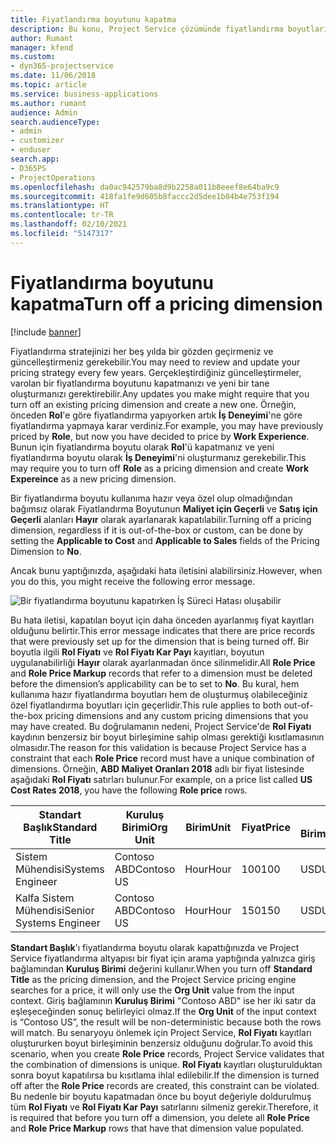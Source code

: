 ```yaml
---
title: Fiyatlandırma boyutunu kapatma
description: Bu konu, Project Service çözümünde fiyatlandırma boyutlarının nasıl ayarlanacağını gösterir.
author: Rumant
manager: kfend
ms.custom:
- dyn365-projectservice
ms.date: 11/06/2018
ms.topic: article
ms.service: business-applications
ms.author: rumant
audience: Admin
search.audienceType:
- admin
- customizer
- enduser
search.app:
- D365PS
- ProjectOperations
ms.openlocfilehash: da0ac942579ba8d9b2258a011b8eeef8e64ba9c9
ms.sourcegitcommit: 418fa1fe9d605b8faccc2d5dee1b04b4e753f194
ms.translationtype: HT
ms.contentlocale: tr-TR
ms.lasthandoff: 02/10/2021
ms.locfileid: "5147317"
---
```

# <a name="turn-off-a-pricing-dimension"></a><span data-ttu-id="f076d-103">Fiyatlandırma boyutunu kapatma</span><span class="sxs-lookup"><span data-stu-id="f076d-103">Turn off a pricing dimension</span></span>

[!include [banner](../includes/psa-now-project-operations.md)]

<span data-ttu-id="f076d-104">Fiyatlandırma stratejinizi her beş yılda bir gözden geçirmeniz ve güncelleştirmeniz gerekebilir.</span><span class="sxs-lookup"><span data-stu-id="f076d-104">You may need to review and update your pricing strategy every few years.</span></span> <span data-ttu-id="f076d-105">Gerçekleştirdiğiniz güncelleştirmeler, varolan bir fiyatlandırma boyutunu kapatmanızı ve yeni bir tane oluşturmanızı gerektirebilir.</span><span class="sxs-lookup"><span data-stu-id="f076d-105">Any updates you make might require that you turn off an existing pricing dimension and create a new one.</span></span> <span data-ttu-id="f076d-106">Örneğin, önceden **Rol**'e göre fiyatlandırma yapıyorken artık **İş Deneyimi**'ne göre fiyatlandırma yapmaya karar verdiniz.</span><span class="sxs-lookup"><span data-stu-id="f076d-106">For example, you may have previously priced by **Role**, but now you have decided to price by **Work Experience**.</span></span> <span data-ttu-id="f076d-107">Bunun için fiyatlandırma boyutu olarak **Rol**'ü kapatmanız ve yeni fiyatlandırma boyutu olarak **İş Deneyimi**'ni oluşturmanız gerekebilir.</span><span class="sxs-lookup"><span data-stu-id="f076d-107">This may require you to turn off **Role** as a pricing dimension and create **Work Expereince** as a new pricing dimension.</span></span> 

<span data-ttu-id="f076d-108">Bir fiyatlandırma boyutu kullanıma hazır veya özel olup olmadığından bağımsız olarak Fiyatlandırma Boyutunun **Maliyet için Geçerli** ve **Satış için Geçerli** alanları **Hayır** olarak ayarlanarak kapatılabilir.</span><span class="sxs-lookup"><span data-stu-id="f076d-108">Turning off a pricing dimension, regardless if it is out-of-the-box or custom, can be done by setting the **Applicable to Cost** and **Applicable to Sales** fields of the Pricing Dimension to **No**.</span></span>

<span data-ttu-id="f076d-109">Ancak bunu yaptığınızda, aşağıdaki hata iletisini alabilirsiniz.</span><span class="sxs-lookup"><span data-stu-id="f076d-109">However, when you do this, you might receive the following error message.</span></span>

![Bir fiyatlandırma boyutunu kapatırken İş Süreci Hatası oluşabilir](media/Business-Process-Error.png)


<span data-ttu-id="f076d-111">Bu hata iletisi, kapatılan boyut için daha önceden ayarlanmış fiyat kayıtları olduğunu belirtir.</span><span class="sxs-lookup"><span data-stu-id="f076d-111">This error message indicates that there are price records that were previously set up for the dimension that is being turned off.</span></span> <span data-ttu-id="f076d-112">Bir boyutla ilgili **Rol Fiyatı** ve **Rol Fiyatı Kar Payı** kayıtları, boyutun uygulanabilirliği **Hayır** olarak ayarlanmadan önce silinmelidir.</span><span class="sxs-lookup"><span data-stu-id="f076d-112">All **Role Price** and **Role Price Markup** records that refer to a dimension must be deleted before the dimension’s applicability can be to set to **No**.</span></span> <span data-ttu-id="f076d-113">Bu kural, hem kullanıma hazır fiyatlandırma boyutları hem de oluşturmuş olabileceğiniz özel fiyatlandırma boyutları için geçerlidir.</span><span class="sxs-lookup"><span data-stu-id="f076d-113">This rule applies to both out-of-the-box pricing dimensions and any custom pricing dimensions that you may have created.</span></span> <span data-ttu-id="f076d-114">Bu doğrulamanın nedeni, Project Service'de **Rol Fiyatı** kaydının benzersiz bir boyut birleşimine sahip olması gerektiği kısıtlamasının olmasıdır.</span><span class="sxs-lookup"><span data-stu-id="f076d-114">The reason for this validation is because Project Service has a constraint that each **Role Price** record must have a unique combination of dimensions.</span></span> <span data-ttu-id="f076d-115">Örneğin, **ABD Maliyet Oranları 2018** adlı bir fiyat listesinde aşağıdaki **Rol Fiyatı** satırları bulunur.</span><span class="sxs-lookup"><span data-stu-id="f076d-115">For example, on a price list called **US Cost Rates 2018**, you have the following **Role price** rows.</span></span> 

| <span data-ttu-id="f076d-116">Standart Başlık</span><span class="sxs-lookup"><span data-stu-id="f076d-116">Standard Title</span></span>         | <span data-ttu-id="f076d-117">Kuruluş Birimi</span><span class="sxs-lookup"><span data-stu-id="f076d-117">Org Unit</span></span>    |<span data-ttu-id="f076d-118">Birim</span><span class="sxs-lookup"><span data-stu-id="f076d-118">Unit</span></span>   |<span data-ttu-id="f076d-119">Fiyat</span><span class="sxs-lookup"><span data-stu-id="f076d-119">Price</span></span>  |<span data-ttu-id="f076d-120">Para Birimi</span><span class="sxs-lookup"><span data-stu-id="f076d-120">Currency</span></span>  |
| -----------------------|-------------|-------|-------|----------|
| <span data-ttu-id="f076d-121">Sistem Mühendisi</span><span class="sxs-lookup"><span data-stu-id="f076d-121">Systems Engineer</span></span>|<span data-ttu-id="f076d-122">Contoso ABD</span><span class="sxs-lookup"><span data-stu-id="f076d-122">Contoso US</span></span>|<span data-ttu-id="f076d-123">Hour</span><span class="sxs-lookup"><span data-stu-id="f076d-123">Hour</span></span>| <span data-ttu-id="f076d-124">100</span><span class="sxs-lookup"><span data-stu-id="f076d-124">100</span></span>|<span data-ttu-id="f076d-125">USD</span><span class="sxs-lookup"><span data-stu-id="f076d-125">USD</span></span>|
| <span data-ttu-id="f076d-126">Kalfa Sistem Mühendisi</span><span class="sxs-lookup"><span data-stu-id="f076d-126">Senior Systems Engineer</span></span>|<span data-ttu-id="f076d-127">Contoso ABD</span><span class="sxs-lookup"><span data-stu-id="f076d-127">Contoso US</span></span>|<span data-ttu-id="f076d-128">Hour</span><span class="sxs-lookup"><span data-stu-id="f076d-128">Hour</span></span>| <span data-ttu-id="f076d-129">150</span><span class="sxs-lookup"><span data-stu-id="f076d-129">150</span></span>| <span data-ttu-id="f076d-130">USD</span><span class="sxs-lookup"><span data-stu-id="f076d-130">USD</span></span>|


<span data-ttu-id="f076d-131">**Standart Başlık**'ı fiyatlandırma boyutu olarak kapattığınızda ve Project Service fiyatlandırma altyapısı bir fiyat için arama yaptığında yalnızca giriş bağlamından **Kuruluş Birimi** değerini kullanır.</span><span class="sxs-lookup"><span data-stu-id="f076d-131">When you turn off **Standard Title** as the pricing dimension, and the Project Service pricing engine searches for a price, it will only use the **Org Unit** value from the input context.</span></span> <span data-ttu-id="f076d-132">Giriş bağlamının **Kuruluş Birimi** "Contoso ABD" ise her iki satır da eşleşeceğinden sonuç belirleyici olmaz.</span><span class="sxs-lookup"><span data-stu-id="f076d-132">If the **Org Unit** of the input context is “Contoso US”, the result will be non-deterministic because both the rows will match.</span></span> <span data-ttu-id="f076d-133">Bu senaryoyu önlemek için Project Service, **Rol Fiyatı** kayıtları oluştururken boyut birleşiminin benzersiz olduğunu doğrular.</span><span class="sxs-lookup"><span data-stu-id="f076d-133">To avoid this scenario, when you create **Role Price** records, Project Service validates that the combination of dimensions is unique.</span></span> <span data-ttu-id="f076d-134">**Rol Fiyatı** kayıtları oluşturulduktan sonra boyut kapatılırsa bu kısıtlama ihlal edilebilir.</span><span class="sxs-lookup"><span data-stu-id="f076d-134">If the dimension is turned off after the **Role Price** records are created, this constraint can be violated.</span></span> <span data-ttu-id="f076d-135">Bu nedenle bir boyutu kapatmadan önce bu boyut değeriyle doldurulmuş tüm **Rol Fiyatı** ve **Rol Fiyatı Kar Payı** satırlarını silmeniz gerekir.</span><span class="sxs-lookup"><span data-stu-id="f076d-135">Therefore, it is required that before you turn off a dimension, you delete all **Role Price** and **Role Price Markup** rows that have that dimension value populated.</span></span>

